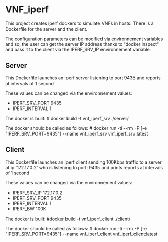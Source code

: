 # VNF\_iperf

This project creates iperf dockers to simulate VNFs in hosts.
There is a Dockerfile for the server and the client.

The configuration parameters can be modified via environnement variables
and so, the user can get the server IP address thanks to "docker inspect"
and pass it to the client via the IPERF\_SRV\_IP environnement variable.


## Server

This Dockerfile launches an iperf server listening to port 9435
and reports at intervals of 1 second

These values can be changed via the environnement values:
- IPERF\_SRV\_PORT 9435
- IPERF_INTERVAL 1

The docker is built:
\# docker build -t vnf\_iperf\_srv ./server/

The docker should be called as follows:
\# docker run -ti --rm -P \[-e "IPERF\_SRV\_PORT=9435"\] --name vnf\_iperf\_srv vnf\_iperf\_srv:latest

## Client

This Dockerfile launches an iperf client 
sending 100Kbps traffic 
to a server at ip '172.17.0.2' 
who is listening to port: 9435
and prints reports at intervals of 1 second

These values can be changed via the environnement values:

- IPERF\_SRV\_IP 172.17.0.2
- IPERF\_SRV\_PORT 9435
- IPERF\_INTERVAL 1
- IPERF\_BW 100K

The docker is built:
\#docker build -t vnf\_iperf\_client ./client/

The docker should be called as follows:
\# docker run -ti --rm -P \[-e "IPERF\_SRV\_PORT=9435"\] --name vnf\_iperf\_client vnf\_iperf\_client:latest
